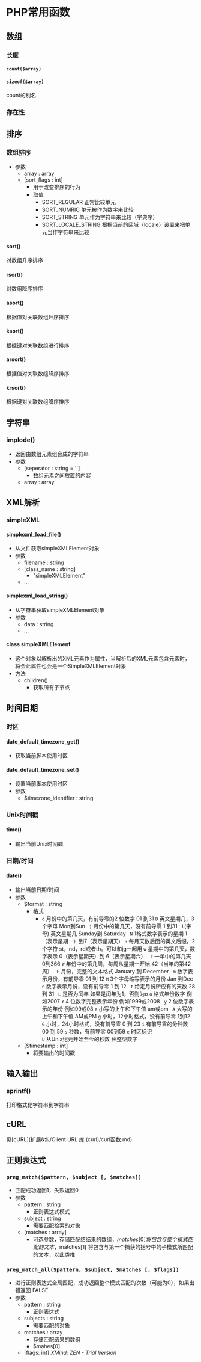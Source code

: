 # PHP常用函数
## 数组

### 长度

#### `count($array)`

#### `sizeof($array)` 

count的别名

### 存在性



## 排序

### 数组排序
* 参数
    * array : array
    * [sort_flags : int]
        * 用于改变排序的行为
        * 取值
            * SORT_REGULAR 正常比较单元
            * SORT_NUMRIC 单元被作为数字来比较
            * SORT_STRING 单元作为字符串来比较（字典序）
            * SORT_LOCALE_STRING 根据当前的区域（locale）设置来把单元当作字符串来比较

#### sort()

对数组升序排序

#### rsort()

对数组降序排序

#### asort()

根据值对关联数组升序排序

#### ksort()

根据键对关联数组进行排序

#### arsort()

根据值对关联数组降序排序

#### krsort()

根据键对关联数组降序排序

## 字符串
### implode()
* 返回由数组元素组合成的字符串
* 参数
    * [seperator : string = '']
        * 数组元素之间放置的内容
    * array : array
## XML解析
### simpleXML
#### simplexml_load_file()

* 从文件获取simpleXMLElement对象
* 参数
    * filename : string
    * [class_name : string]
        * "simpleXMLElement"
    * ...

#### simplexml_load_string()

* 从字符串获取simpleXMLElement对象
* 参数
    * data : string
    * ...

#### class simpleXMLElement

* 这个对象以解析出的XML元素作为属性，当解析后的XML元素包含元素时，将会此属性也会是一个SimpleXMLElement对象
* 方法
    * children()
        * 获取所有子节点

## 时间日期
### 时区
#### date_default_timezone_get()

* 获取当前脚本使用时区

#### date_default_timezone_set()

* 设置当前脚本使用时区
* 参数
    * $timezone_identifier : string

### Unix时间戳
#### time()

* 输出当前Unix时间戳

### 日期/时间
#### date()

* 输出当前日期/时间
* 参数
    * $format : string
        * 格式
            * `d`	月份中的第几天，有前导零的2 位数字	01 到31
                `D`	英文星期几，3个字母	Mon到Sun
               ` j`	月份中的第几天，没有前导零	1 到31
               ` l`(字母)	英文星期几	Sunday到 Saturday
               ` N`	1格式数字表示的星期	1（表示星期一）到7（表示星期天)
               ` S`	每月天数后面的英文后缀，2个字符	st，nd，rd或者th。可以和jg一起用
               `w`	星期中的第几天，数字表示	0（表示星期天）到 6（表示星期六）
               ` z`	一年中的第几天	0到366
                `W`	年份中的第几周，每周从星期一开始	42（当年的第42周）
               ` F`	月份，完整的文本格式	January 到 December
               ` m`	数字表示月份，有前导零	01 到 12
                `M`	3个字母缩写表示的月份	Jan 到Dec
                `n`	数字表示月份，没有前导零	1 到 12
               ` t`	给定月份所应有的天数	28 到 31
               ` L`	是否为闰年	如果是闰年为1，否则为o
                `o`	格式年份数字	例如2007
                `Y`	4 位数字完整表示年份	例如1999或2008
               ` y`	2 位数字表示的年份	例如99或08
                `a`	小写的上午和下午值	am或pm
               ` A`	大写的上午和下午值	AM或PM
                `g`	小时，12小时格式，没有前导零	1到12
               ` G`	小时，24小时格式，没有前导零	0 到 23
                `i`	有前导零的分钟数	00 到 59
                `s`	秒数，有前导零	00到59
                `e`	时区标识	
                `U`	从Unix纪元开始至今的秒数	长整型数字
    * [$timestamp : int]
        * 将要输出的时间戳

## 输入输出
### sprintf()

打印格式化字符串到字符串

## cURL
见[cURL](扩展&包/Client URL 库 (curl)/curl函数.md)

## 正则表达式
### `preg_match($pattern, $subject [, $matches])`
* 匹配成功返回1，失败返回0
* 参数
    * pattern : string
        * 正则表达式模式
    * subject : string
        * 需要匹配检索的对象
    * [matches : array]
        * 可选参数，存储匹配结结果的数组，$matches[0]将包含与整个模式匹配的文本，$matches[1] 将包含与第一个捕获的括号中的子模式所匹配的文本，以此类推
### `preg_match_all($pattern, $subject, $matches [, $flags])`
* 进行正则表达式全局匹配，成功返回整个模式匹配的次数（可能为0），如果出错返回 FALSE
* 参数
    * pattern : string
        * 正则表达式
    * subjects : string
        * 需要匹配的对象
    * matches : array
        * 存储匹配结果的数组
        * $mahes[0]
    * [flags: int]
*XMind: ZEN - Trial Version*